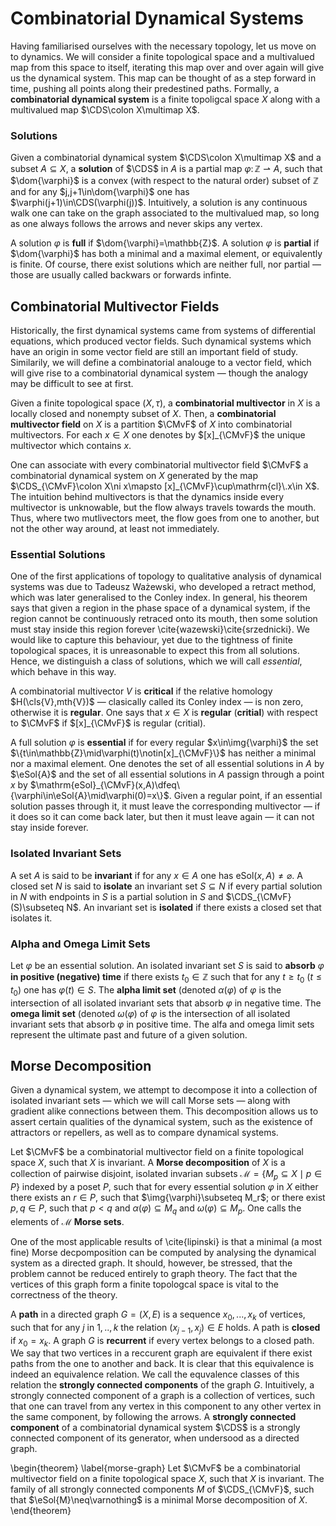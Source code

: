# Combinatorial Dynamical Systems
Having familiarised ourselves with the necessary topology, let us move on to dynamics. We will consider a finite topological space and a multivalued map from this space to itself, iterating this map over and over again will give us the dynamical system. This map can be thought of as a step forward in time, pushing all points along their predestined paths. Formally, a **combinatorial dynamical system** is a finite topoligcal space $X$ along with a multivalued map $\CDS\colon X\multimap X$.

### Solutions
Given a combinatorial dynamical system $\CDS\colon X\multimap X$ and a subset $A\subseteq X$, a **solution** of $\CDS$ in $A$ is a partial map $\varphi\colon\mathbb{Z}\rightharpoonup A$, such that $\dom{\varphi}$ is a convex (with respect to the natural order) subset of $\mathbb{Z}$ and for any $j,j+1\in\dom{\varphi}$ one has $\varphi(j+1)\in\CDS(\varphi(j))$. Intuitively, a solution is any continuous walk one can take on the graph associated to the multivalued map, so long as one always follows the arrows and never skips any vertex.

A solution $\varphi$ is **full** if $\dom{\varphi}=\mathbb{Z}$. A solution $\varphi$ is **partial** if $\dom{\varphi}$ has both a minimal and a maximal element, or equivalently is finite. Of course, there exist solutions which are neither full, nor partial — those are usually called backwars or forwards infinte.

## Combinatorial Multivector Fields
Historically, the first dynamical systems came from systems of differential equations, which produced vector fields. Such dynamical systems which have an origin in some vector field are still an important field of study. Similarily, we will define a combinatorial analouge to a vector field, which will give rise to a combinatorial dynamical system — though the analogy may be difficult to see at first.

Given a finite topological space $(X,\tau)$, a **combinatorial multivector** in $X$ is a locally closed and nonempty subset of $X$. Then, a **combinatorial multivector field** on $X$ is a partition $\CMvF$ of $X$ into combinatorial multivectors. For each $x\in X$ one denotes by $[x]_{\CMvF}$ the unique multivector which contains $x$.

One can associate with every combinatorial multivector field $\CMvF$ a combinatorial dynamical system on $X$ generated by the map $\CDS_{\CMvF}\colon X\ni x\mapsto [x]_{\CMvF}\cup\mathrm{cl}\.x\in X$. The intuition behind multivectors is that the dynamics inside every multivector is unknowable, but the flow always travels towards the mouth. Thus, where two mutlivectors meet, the flow goes from one to another, but not the other way around, at least not immediately.

### Essential Solutions
One of the first applications of topology to qualitative analysis of dynamical systems was due to Tadeusz Ważewski, who developed a retract method, which was later generalised to the Conley index. In general, his theorem says that given a region in the phase space of a dynamical system, if the region cannot be continuously retraced onto its mouth, then some solution must stay inside this region forever \cite{wazewski}\cite{srzednicki}. We would like to capture this behaviour, yet due to the tightness of finite topological spaces, it is unreasonable to expect this from all solutions. Hence, we distinguish a class of solutions, which we will call *essential*, which behave in this way.

A combinatorial multivector $V$ is **critical** if the relative homology $H(\cls{V},mth{V})$ — clasically called its Conley index — is non zero, otherwise it is **regular**. One says that $x\in X$ is **regular** (**critial**) with respect to $\CMvF$ if $[x]_{\CMvF}$ is regular (critial).

A full solution $\varphi$ is **essential** if for every regular $x\in\img{\varphi}$ the set $\{t\in\mathbb{Z}\mid\varphi(t)\notin[x]_{\CMvF}\}$ has neither a minimal nor a maximal element. One denotes the set of all essential solutions in $A$ by $\eSol{A}$ and the set of all essential solutions in $A$ passign through a point $x$ by $\mathrm{eSol}_{\CMvF}(x,A)\dfeq\{\varphi\in\eSol{A}\mid\varphi(0)=x\}$. Given a regular point, if an essential solution passes through it, it must leave the corresponding multivector — if it does so it can come back later, but then it must leave again — it can not stay inside forever.

### Isolated Invariant Sets
A set $A$ is said to be **invariant** if for any $x\in A$ one has $\mathrm{eSol}(x,A)\neq\varnothing$. A closed set $N$ is said to **isolate** an invariant set $S\subseteq N$ if every partial solution in $N$ with endpoints in $S$ is a partial solution in $S$ and $\CDS_{\CMvF}(S)\subseteq N$. An invariant set is **isolated** if there exists a closed set that isolates it.

### Alpha and Omega Limit Sets
Let $\varphi$ be an essential solution. An isolated invariant set $S$ is said to **absorb** $\varphi$ **in positive (negative) time** if there exists $t_0\in\mathbb{Z}$ such that for any $t\geq t_0$ ($t\leq t_0$) one has $\varphi(t)\in S$. The **alpha limit set** (denoted $\alpha(\varphi)$ of $\varphi$ is the intersection of all isolated invariant sets that absorb $\varphi$ in negative time. The **omega limit set** (denoted $\omega(\varphi)$ of $\varphi$ is the intersection of all isolated invariant sets that absorb $\varphi$ in positive time. The alfa and omega limit sets represent the ultimate past and future of a given solution.

## Morse Decomposition
Given a dynamical system, we attempt to decompose it into a collection of isolated invariant sets — which we will call Morse sets — along with gradient alike connections between them. This decomposition allows us to assert certain qualities of the dynamical system, such as the existence of attractors or repellers, as well as to compare dynamical systems.

Let $\CMvF$ be a combinatorial multivector field on a finite topological space $X$, such that $X$ is invariant. A **Morse decomposition** of $X$ is a collection of pairwise disjoint, isolated invarian subsets $\mathcal{M}=\{M_p\subseteq X\mid p\in P\}$ indexed by a poset $P$, such that for every essential solution $\varphi$ in $X$ either there exists an $r\in P$, such that $\img{\varphi}\subseteq M_r$; or there exist $p,q\in P$, such that $p < q$ and $\alpha(\varphi)\subseteq M_q$ and $\omega(\varphi)\subseteq M_p$. One calls the elements of $\mathcal{M}$ **Morse sets**.

One of the most applicable results of \cite{lipinski} is that a minimal (a most fine) Morse decpomposition can be computed by analysing the dynamical system as a directed graph. It should, however, be stressed, that the problem cannot be reduced entirely to graph theory. The fact that the vertices of this graph form a finite topologcal space is vital to the correctness of the theory.

A **path** in a directed graph $G=(X,E)$ is a sequence $x_0,...,x_k$ of vertices, such that for any $j$ in $1,..,k$ the relation $(x_{j-1},x_j)\in E$ holds. A path is **closed** if $x_0=x_k$. A graph $G$ is **recurrent** if every vertex belongs to a closed path. We say that two vertices in a reccurent graph are equivalent if there exist paths from the one to another and back. It is clear that this equivalence is indeed an equivalence relation. We call the equvalence classes of this relation the **strongly connected components** of the graph $G$. Intuitively, a strongly connected component of a graph is a collection of vertices, such that one can travel from any vertex in this component to any other vertex in the same component, by following the arrows. A **strongly connected component** of a combinatorial dynamical system $\CDS$ is a strongly connected component of its generator, when undersood as a directed graph.

\begin{theorem}
\label{morse-graph}
Let $\CMvF$ be a combinatorial multivector field on a finite topological space $X$, such that $X$ is invariant. The family of all strongly connected components $M$ of $\CDS_{\CMvF}$, such that $\eSol{M}\neq\varnothing$ is a minimal Morse decomposition of $X$.
\end{theorem}
